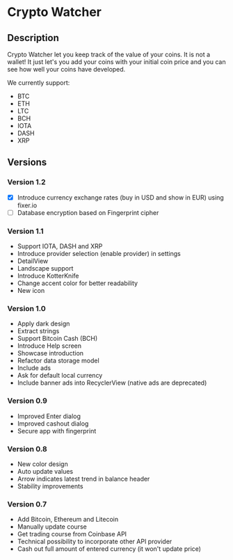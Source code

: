 # Crypto Watcher

## Description

Crypto Watcher let you keep track of the value of your coins. It is not a wallet! It just
let's you add your coins with your initial coin price and you can see how well your coins
have developed.

We currently support:
* BTC
* ETH
* LTC
* BCH
* IOTA
* DASH
* XRP

## Versions

### Version 1.2

- [x] Introduce currency exchange rates (buy in USD and show in EUR) using fixer.io
- [ ] Database encryption based on Fingerprint cipher

### Version 1.1
* Support IOTA, DASH and XRP
* Introduce provider selection (enable provider) in settings
* DetailView
* Landscape support
* Introduce KotterKnife
* Change accent color for better readability
* New icon

### Version 1.0
* Apply dark design
* Extract strings
* Support Bitcoin Cash (BCH)
* Introduce Help screen
* Showcase introduction
* Refactor data storage model
* Include ads
* Ask for default local currency
* Include banner ads into RecyclerView (native ads are deprecated)

### Version 0.9

* Improved Enter dialog
* Improved cashout dialog
* Secure app with fingerprint

### Version 0.8

* New color design
* Auto update values
* Arrow indicates latest trend in balance header
* Stability improvements

### Version 0.7

* Add Bitcoin, Ethereum and Litecoin
* Manually update course
* Get trading course from Coinbase API
* Technical possibility to incorporate other API provider
* Cash out full amount of entered currency (it won't update price)
